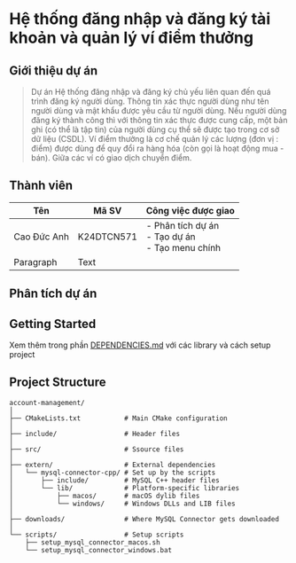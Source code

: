 # Hệ thống đăng nhập và đăng ký tài khoản và quản lý ví điểm thưởng

## Giới thiệu dự án

> Dự án Hệ thống đăng nhập và đăng ký chủ yếu liên quan đến quá trình đăng ký người dùng.
Thông tin xác thực người dùng như tên người dùng và mật khẩu được yêu cầu từ người dùng.
Nếu người dùng đăng ký thành công thì với thông tin xác thực được cung cấp, một bản ghi (có thể
là tập tin) của người dùng cụ thể sẽ được tạo trong cơ sở dữ liệu (CSDL).
Ví điểm thưởng là cơ chế quản lý các lượng (đơn vị : điểm) được dùng để quy đổi ra hàng hóa
(còn gọi là hoạt động mua - bán). Giữa các ví có giao dịch chuyển điểm.

## Thành viên

| Tên         | Mã SV      | Công việc được giao                                     |
|-------------|------------|---------------------------------------------------------|
| Cao Đức Anh | K24DTCN571 | - Phân tích dự án<br/> - Tạo dự án<br/>- Tạo menu chính |
| Paragraph   | Text       |                                                         |

## Phân tích dự án

## Getting Started

Xem thêm trong phần [DEPENDENCIES.md](DEPENDENCIES.md) với các library và cách setup project

## Project Structure

```
account-management/
│
├── CMakeLists.txt           # Main CMake configuration
│
├── include/                 # Header files
│
├── src/                     # Ssource files
│
├── extern/                  # External dependencies
│   └── mysql-connector-cpp/ # Set up by the scripts
│       ├── include/         # MySQL C++ header files
│       └── lib/             # Platform-specific libraries
│           ├── macos/       # macOS dylib files
│           └── windows/     # Windows DLLs and LIB files
│
├── downloads/               # Where MySQL Connector gets downloaded
│
└── scripts/                 # Setup scripts
    ├── setup_mysql_connector_macos.sh
    └── setup_mysql_connector_windows.bat
```